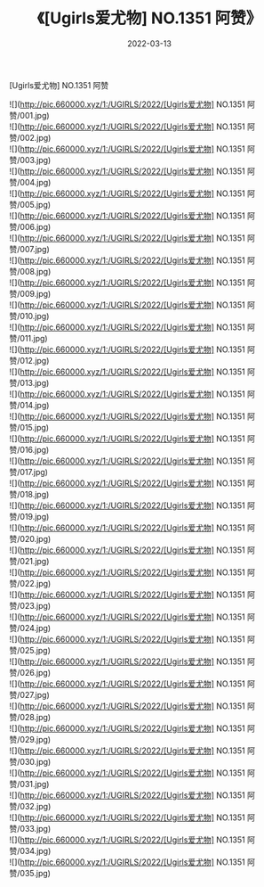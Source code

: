﻿---
layout: post
title:  《[Ugirls爱尤物] NO.1351 阿赞》
date:   2022-03-13
img: http://pic.660000.xyz/1:/UGIRLS/2022/[Ugirls爱尤物] NO.1351 阿赞/000.jpg
categories: [美女, 清纯, 唯美]
---

[Ugirls爱尤物] NO.1351 阿赞

 ![](http://pic.660000.xyz/1:/UGIRLS/2022/[Ugirls爱尤物] NO.1351 阿赞/001.jpg) <br>![](http://pic.660000.xyz/1:/UGIRLS/2022/[Ugirls爱尤物] NO.1351 阿赞/002.jpg) <br>![](http://pic.660000.xyz/1:/UGIRLS/2022/[Ugirls爱尤物] NO.1351 阿赞/003.jpg) <br>![](http://pic.660000.xyz/1:/UGIRLS/2022/[Ugirls爱尤物] NO.1351 阿赞/004.jpg) <br>![](http://pic.660000.xyz/1:/UGIRLS/2022/[Ugirls爱尤物] NO.1351 阿赞/005.jpg) <br>![](http://pic.660000.xyz/1:/UGIRLS/2022/[Ugirls爱尤物] NO.1351 阿赞/006.jpg) <br>![](http://pic.660000.xyz/1:/UGIRLS/2022/[Ugirls爱尤物] NO.1351 阿赞/007.jpg) <br>![](http://pic.660000.xyz/1:/UGIRLS/2022/[Ugirls爱尤物] NO.1351 阿赞/008.jpg) <br>![](http://pic.660000.xyz/1:/UGIRLS/2022/[Ugirls爱尤物] NO.1351 阿赞/009.jpg) <br>![](http://pic.660000.xyz/1:/UGIRLS/2022/[Ugirls爱尤物] NO.1351 阿赞/010.jpg) <br>![](http://pic.660000.xyz/1:/UGIRLS/2022/[Ugirls爱尤物] NO.1351 阿赞/011.jpg) <br>![](http://pic.660000.xyz/1:/UGIRLS/2022/[Ugirls爱尤物] NO.1351 阿赞/012.jpg) <br>![](http://pic.660000.xyz/1:/UGIRLS/2022/[Ugirls爱尤物] NO.1351 阿赞/013.jpg) <br>![](http://pic.660000.xyz/1:/UGIRLS/2022/[Ugirls爱尤物] NO.1351 阿赞/014.jpg) <br>![](http://pic.660000.xyz/1:/UGIRLS/2022/[Ugirls爱尤物] NO.1351 阿赞/015.jpg) <br>![](http://pic.660000.xyz/1:/UGIRLS/2022/[Ugirls爱尤物] NO.1351 阿赞/016.jpg) <br>![](http://pic.660000.xyz/1:/UGIRLS/2022/[Ugirls爱尤物] NO.1351 阿赞/017.jpg) <br>![](http://pic.660000.xyz/1:/UGIRLS/2022/[Ugirls爱尤物] NO.1351 阿赞/018.jpg) <br>![](http://pic.660000.xyz/1:/UGIRLS/2022/[Ugirls爱尤物] NO.1351 阿赞/019.jpg) <br>![](http://pic.660000.xyz/1:/UGIRLS/2022/[Ugirls爱尤物] NO.1351 阿赞/020.jpg) <br>![](http://pic.660000.xyz/1:/UGIRLS/2022/[Ugirls爱尤物] NO.1351 阿赞/021.jpg) <br>![](http://pic.660000.xyz/1:/UGIRLS/2022/[Ugirls爱尤物] NO.1351 阿赞/022.jpg) <br>![](http://pic.660000.xyz/1:/UGIRLS/2022/[Ugirls爱尤物] NO.1351 阿赞/023.jpg) <br>![](http://pic.660000.xyz/1:/UGIRLS/2022/[Ugirls爱尤物] NO.1351 阿赞/024.jpg) <br>![](http://pic.660000.xyz/1:/UGIRLS/2022/[Ugirls爱尤物] NO.1351 阿赞/025.jpg) <br>![](http://pic.660000.xyz/1:/UGIRLS/2022/[Ugirls爱尤物] NO.1351 阿赞/026.jpg) <br>![](http://pic.660000.xyz/1:/UGIRLS/2022/[Ugirls爱尤物] NO.1351 阿赞/027.jpg) <br>![](http://pic.660000.xyz/1:/UGIRLS/2022/[Ugirls爱尤物] NO.1351 阿赞/028.jpg) <br>![](http://pic.660000.xyz/1:/UGIRLS/2022/[Ugirls爱尤物] NO.1351 阿赞/029.jpg) <br>![](http://pic.660000.xyz/1:/UGIRLS/2022/[Ugirls爱尤物] NO.1351 阿赞/030.jpg) <br>![](http://pic.660000.xyz/1:/UGIRLS/2022/[Ugirls爱尤物] NO.1351 阿赞/031.jpg) <br>![](http://pic.660000.xyz/1:/UGIRLS/2022/[Ugirls爱尤物] NO.1351 阿赞/032.jpg) <br>![](http://pic.660000.xyz/1:/UGIRLS/2022/[Ugirls爱尤物] NO.1351 阿赞/033.jpg) <br>![](http://pic.660000.xyz/1:/UGIRLS/2022/[Ugirls爱尤物] NO.1351 阿赞/034.jpg) <br>![](http://pic.660000.xyz/1:/UGIRLS/2022/[Ugirls爱尤物] NO.1351 阿赞/035.jpg) <br>